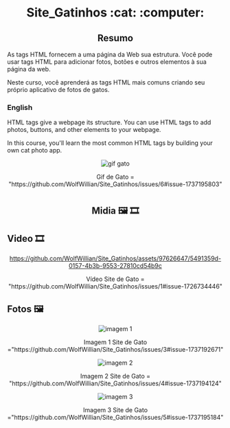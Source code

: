  <div align="center"><h1>Site_Gatinhos  :cat: :computer:</h1></div>

<div>
  
   <h2 align="center">Resumo</h2>
  
  <p> As tags HTML fornecem a uma página da Web sua estrutura. Você pode usar tags HTML para adicionar fotos, botões e outros elementos à sua página da web.

Neste curso, você aprenderá as tags HTML mais comuns criando seu próprio aplicativo de fotos de gatos.</p>
  
  <h3>English</h3>
  
  <p> HTML tags give a webpage its structure. You can use HTML tags to add photos, buttons, and other elements to your webpage.

In this course, you'll learn the most common HTML tags by building your own cat photo app.</p>
  
<div align="center">
  
  ![gif gato](https://github.com/WolfWillian/Site_Gatinhos/assets/97626647/ba532726-d6c1-4961-a335-47e78f6f48c2)
  
  <p>Gif de Gato = "https://github.com/WolfWillian/Site_Gatinhos/issues/6#issue-1737195803"</p>
  </div>

</div>

#

<div align="center"> <h2>Midia 🖼️ 🎞️</h2>
  <div> <h2 align="left">Video 🎞️</h2> 
    
https://github.com/WolfWillian/Site_Gatinhos/assets/97626647/5491359d-0157-4b3b-9553-27810cd54b9c 

<p>Vídeo Site de Gato = "https://github.com/WolfWillian/Site_Gatinhos/issues/1#issue-1726734446"<p>
  </div>
    <div> <h2 align="left">Fotos 🖼️</h2> </div>

  <p>
   
![imagem 1](https://github.com/WolfWillian/Site_Gatinhos/assets/97626647/a180c9b6-ebc1-4245-9f80-918a4d098ec4)
    
  <p>Imagem 1 Site de Gato ="https://github.com/WolfWillian/Site_Gatinhos/issues/3#issue-1737192671"</p>
  
![imagem 2](https://github.com/WolfWillian/Site_Gatinhos/assets/97626647/e6e3731a-4a21-4c8d-86f2-8a34f1d6661f)
  
   <p>Imagem 2 Site de Gato = "https://github.com/WolfWillian/Site_Gatinhos/issues/4#issue-1737194124"</p>

      
![imagem 3](https://github.com/WolfWillian/Site_Gatinhos/assets/97626647/cc510ecb-c482-4ec0-98a6-e64f8b5a1442)
  
   <p>Imagem 3 Site de Gato ="https://github.com/WolfWillian/Site_Gatinhos/issues/5#issue-1737195184"</p>
      
</div>
